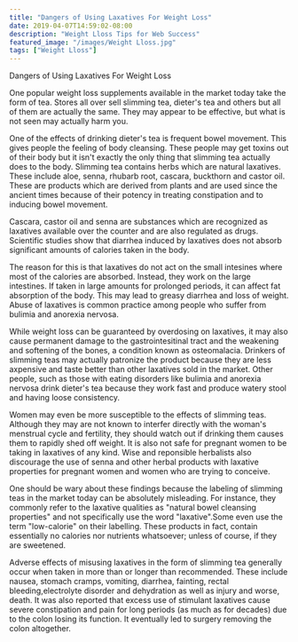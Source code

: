 ```yaml
---
title: "Dangers of Using Laxatives For Weight Loss"
date: 2019-04-07T14:59:02-08:00
description: "Weight Lloss Tips for Web Success"
featured_image: "/images/Weight Lloss.jpg"
tags: ["Weight Lloss"]
---
```


Dangers of Using Laxatives For Weight Loss

One popular weight loss supplements available in the market today take the form of tea. Stores all over sell slimming tea, dieter's tea and others but all of them are actually the same. They may appear to be effective, but what is not seen may actually harm you.

One of the effects of drinking dieter's tea is frequent bowel movement. This gives people the feeling of body cleansing. These people may get toxins out of their body but it isn't exactly the only thing that slimming tea actually does to the body. Slimming tea contains herbs which are natural laxatives. These include aloe, senna, rhubarb root, cascara, buckthorn and castor oil. These are products which are derived from plants and are used since the ancient times because of their potency in treating constipation and to inducing bowel movement.

Cascara, castor oil and senna are substances which are recognized as laxatives available over the counter and are also regulated as drugs. Scientific studies show that diarrhea induced by laxatives does not absorb significant amounts of calories taken in the body. 

The reason for this is that laxatives do not act on the small intesines where most of the calories are absorbed. Instead, they work on the large intestines. If taken in large amounts for prolonged periods, it can affect fat absorption of the body. This may lead to greasy diarrhea and loss of weight. Abuse of laxatives is common practice among people who suffer from bulimia and anorexia nervosa. 

While weight loss can be guaranteed by overdosing on laxatives, it may also cause permanent damage to the gastrointesitinal tract and the weakening and softening of the bones, a condition known as osteomalacia. Drinkers of slimming teas may actually patronize the product because they are less axpensive and taste better than other laxatives sold in the market. Other people, such as those with eating disorders like bulimia and anorexia nervosa drink dieter's tea because they work fast and produce watery stool and having loose consistency.

Women may even be more susceptible to the effects of slimming teas. Although they may are not known to interfer directly with the woman's menstrual cycle and fertility, they should watch out if drinking them causes them to rapidly shed off weight. It is also not safe for pregnant women to be taking in laxatives of any kind. Wise and reponsible herbalists also discourage the use of senna and other herbal products with laxative properties for pregnant women and women who are trying to conceive.  

One should be wary about these findings because the labeling of slimming teas in the market today can be absolutely misleading. For instance, they commonly refer to the laxative qualities as "natural bowel cleansing properties" and not specifically use the word "laxative".Some even use the term "low-calorie" on their labelling. These products in fact, contain essentially no calories nor nutrients whatsoever; unless of course, if they are sweetened.

Adverse effects of misusing laxatives in the form of slimming tea generally occur when taken in more than or longer than recommended. These include nausea, stomach cramps, vomiting, diarrhea, fainting, rectal bleeding,electrolyte disorder and dehydration as well as injury and worse, death. It was also reported that excess use of stimulant laxatives cause severe constipation and pain for long periods (as much as for decades) due to the colon losing its function. It eventually led to surgery removing the colon altogether.









